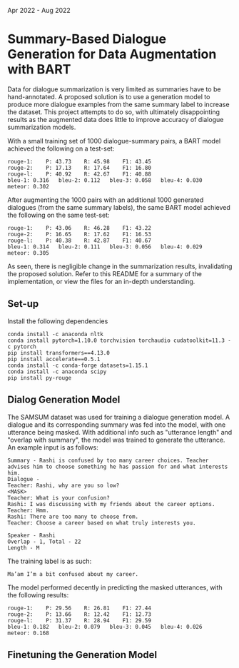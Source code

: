 Apr 2022 - Aug 2022
# Summary-Based Dialogue Generation for Data Augmentation with BART

Data for dialogue summarization is very limited as summaries have to be hand-annotated. A proposed solution is to use a generation model to produce more dialogue examples from the same summary label to increase the dataset. This project attempts to do so, with ultimately disappointing results as the augmented data does little to improve accuracy of dialogue summarization models.

With a small training set of 1000 dialogue-summary pairs, a BART model achieved the following on a test-set:
```
rouge-1:	P: 43.73	R: 45.98	F1: 43.45
rouge-2:	P: 17.13	R: 17.64	F1: 16.80
rouge-l:	P: 40.92	R: 42.67	F1: 40.88
bleu-1: 0.316	bleu-2: 0.112	bleu-3: 0.058	bleu-4: 0.030	meteor: 0.302
```
After augmenting the 1000 pairs with an additional 1000 generated dialogues (from the same summary labels), the same BART model achieved the following on the same test-set:
```
rouge-1:	P: 43.06	R: 46.28	F1: 43.22
rouge-2:	P: 16.65	R: 17.62	F1: 16.53
rouge-l:	P: 40.38	R: 42.87	F1: 40.67
bleu-1: 0.314	bleu-2: 0.111	bleu-3: 0.056	bleu-4: 0.029	meteor: 0.305
```
As seen, there is negligible change in the summarization results, invalidating the proposed solution. Refer to this README for a summary of the implementation, or view the files for an in-depth understanding.

## Set-up

Install the following dependencies
```
conda install -c anaconda nltk
conda install pytorch=1.10.0 torchvision torchaudio cudatoolkit=11.3 -c pytorch
pip install transformers==4.13.0
pip install accelerate==0.5.1
conda install -c conda-forge datasets=1.15.1
conda install -c anaconda scipy
pip install py-rouge
```

## Dialog Generation Model

The SAMSUM dataset was used for training a dialogue generation model. A dialogue and its corresponding summary was fed into the model, with one utterance being masked. With additional info such as "utterance length" and "overlap with summary", the model was trained to generate the utterance. An example input is as follows:
```
Summary - Rashi is confused by too many career choices. Teacher advises him to choose something he has passion for and what interests him.
Dialogue - 
Teacher: Rashi, why are you so low? 
<MASK>
Teacher: What is your confusion?
Rashi: I was discussing with my friends about the career options. 
Teacher: Hmm.
Rashi: There are too many to choose from.
Teacher: Choose a career based on what truly interests you. 

Speaker - Rashi
Overlap - 1, Total - 22
Length - M
```
The training label is as such:
```
Ma’am I’m a bit confused about my career.
```
The model performed decently in predicting the masked utterances, with the following results:
```
rouge-1:	P: 29.56	R: 26.81	F1: 27.44
rouge-2:	P: 13.66	R: 12.42	F1: 12.73
rouge-l:	P: 31.37	R: 28.94	F1: 29.59
bleu-1: 0.182	bleu-2: 0.079	bleu-3: 0.045	bleu-4: 0.026	meteor: 0.168
```

## Finetuning the Generation Model




























